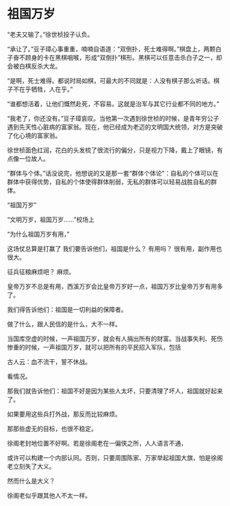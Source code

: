 # 祖国万岁

“老夫又输了。”徐世桢投子认负。

“承让了。”豆子璋心事重重，喃喃自语道：“双倒扑，死士难得啊。”棋盘上，两颗白子奋不顾身的卡在黑棋咽喉，形成“双倒扑”棋形。黑棋可以任意击杀白子之一，却会被白棋反杀大龙。

“是啊，死士难得。都说时局如棋，可最大的不同就是：人没有棋子那么听话。棋子不在乎牺牲，人在乎。”

“谁都想活着，让他们慨然赴死，不容易。这就是治军与其它行业都不同的地方。”



“我老了，你还没有。”豆子璋哀叹。当他第一次遇到徐世桢的时候，是青年穷公子遇到先天性心脏病的富家翁。现在，他已经成为老迈的文明国大统领，对方是突破了化心境的富家翁。

徐世桢面色红润，花白的头发梳了很流行的偏分，只是视力下降，戴上了眼镜，有点像一位故人。



“群体与个体。”话没说完，他想说的又是那一套“群体个体论”：自私的个体可以在群体中获得优势，自私的个体使得群体削弱，无私的群体可以轻易战胜自私的群体。

“祖国万岁”

“文明万岁，祖国万岁……”校场上

“为什么祖国万岁有用，”

这场仗总算是打赢了
我们要告诉他们，祖国是什么？
有用吗？
很有用，副作用也很大。

征兵征粮麻烦吧？
麻烦。

皇帝万岁不总是有用，西溪万岁会比皇帝万岁好一点，祖国万岁比皇帝万岁有用多了。

我们得告诉他们：祖国是一切利益的保障者。

做了什么，跟人民信的是什么，大不一样。

当国库空虚的时候，一声祖国万岁，就会有人捐出所有的财富。当战事失利、死伤惨重的时候，一声祖国万岁，就可以把所有的平民招入军队，包括

古人云：血不流干，誓不休战。

看情况。

那我们就告诉他们：祖国不好是因为某些人太坏，只要清理了坏人，祖国就好起来了。

如果要用这些兵打外战，那反而比较麻烦。

那那些虚无的目标，也很不稳定。

徐阁老封地位置不好啊。若是徐阁老在一偏侠之所，人人语言不通，

或许可以构建一个内部认同。否则，只要周围陈家、万家举起祖国大旗，怕是徐阁老立刻失了大义。

然而什么是大义？

徐阁老似乎跟其他人不太一样。